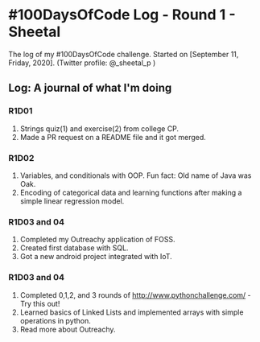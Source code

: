 
# #100DaysOfCode Log - Round 1 - Sheetal

The log of my #100DaysOfCode challenge. Started on [September 11, Friday, 2020].
(Twitter profile: @_sheetal_p )

## Log: A journal of what I'm doing

### R1D01

1. Strings quiz(1) and exercise(2) from college CP.
2. Made a PR request on a README file and it got merged.

### R1D02
1. Variables, and conditionals with OOP.
Fun fact: Old name of Java was Oak.
2. Encoding of categorical data and learning functions after making a simple linear regression model.

### R1D03 and 04
1. Completed my Outreachy application of FOSS.
2. Created first database with SQL.
3. Got a new android project integrated with IoT.

### R1D03 and 04
1. Completed 0,1,2, and 3 rounds of http://www.pythonchallenge.com/ - Try this out!
2. Learned basics of Linked Lists and implemented arrays with simple operations in python.
3. Read more about Outreachy.
